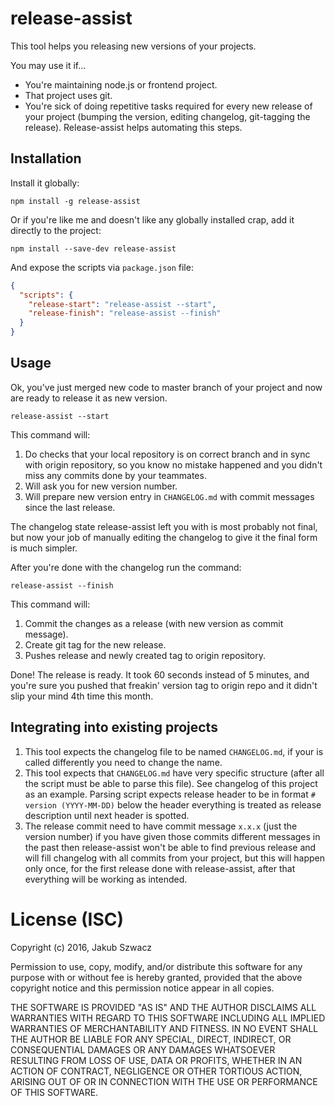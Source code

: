 # release-assist

This tool helps you releasing new versions of your projects.

You may use it if...
- You're maintaining node.js or frontend project.
- That project uses git.
- You're sick of doing repetitive tasks required for every new release of your project (bumping the version, editing changelog, git-tagging the release). Release-assist helps automating this steps.

## Installation

Install it globally:
```
npm install -g release-assist
```

Or if you're like me and doesn't like any globally installed crap, add it directly to the project:
```
npm install --save-dev release-assist
```
And expose the scripts via `package.json` file:
```json
{
  "scripts": {
    "release-start": "release-assist --start",
    "release-finish": "release-assist --finish"
  }
}
```

## Usage

Ok, you've just merged new code to master branch of your project and now are ready to release it as new version.

```
release-assist --start
```

This command will:
1. Do checks that your local repository is on correct branch and in sync with origin repository, so you know no mistake happened and you didn't miss any commits done by your teammates.
2. Will ask you for new version number.
3. Will prepare new version entry in `CHANGELOG.md` with commit messages since the last release.

The changelog state release-assist left you with is most probably not final, but now your job of manually editing the changelog to give it the final form is much simpler.

After you're done with the changelog run the command:

```
release-assist --finish
```
This command will:
1. Commit the changes as a release (with new version as commit message).
2. Create git tag for the new release.
3. Pushes release and newly created tag to origin repository.

Done! The release is ready. It took 60 seconds instead of 5 minutes, and you're sure you pushed that freakin' version tag to origin repo and it didn't slip your mind 4th time this month.

## Integrating into existing projects

1. This tool expects the changelog file to be named `CHANGELOG.md`, if your is called differently you need to change the name.
2. This tool expects that `CHANGELOG.md` have very specific structure (after all the script must be able to parse this file). See changelog of this project as an example. Parsing script expects release header to be in format `# version (YYYY-MM-DD)` below the header everything is treated as release description until next header is spotted.
3. The release commit need to have commit message `x.x.x` (just the version number) if you have given those commits different messages in the past then release-assist won't be able to find previous release and will fill changelog with all commits from your project, but this will happen only once, for the first release done with release-assist, after that everything will be working as intended.

# License (ISC)

Copyright (c) 2016, Jakub Szwacz

Permission to use, copy, modify, and/or distribute this software for any purpose with or without fee is hereby granted, provided that the above copyright notice and this permission notice appear in all copies.

THE SOFTWARE IS PROVIDED "AS IS" AND THE AUTHOR DISCLAIMS ALL WARRANTIES WITH REGARD TO THIS SOFTWARE INCLUDING ALL IMPLIED WARRANTIES OF MERCHANTABILITY AND FITNESS. IN NO EVENT SHALL THE AUTHOR BE LIABLE FOR ANY SPECIAL, DIRECT, INDIRECT, OR CONSEQUENTIAL DAMAGES OR ANY DAMAGES WHATSOEVER RESULTING FROM LOSS OF USE, DATA OR PROFITS, WHETHER IN AN ACTION OF CONTRACT, NEGLIGENCE OR OTHER TORTIOUS ACTION, ARISING OUT OF OR IN CONNECTION WITH THE USE OR PERFORMANCE OF THIS SOFTWARE.
